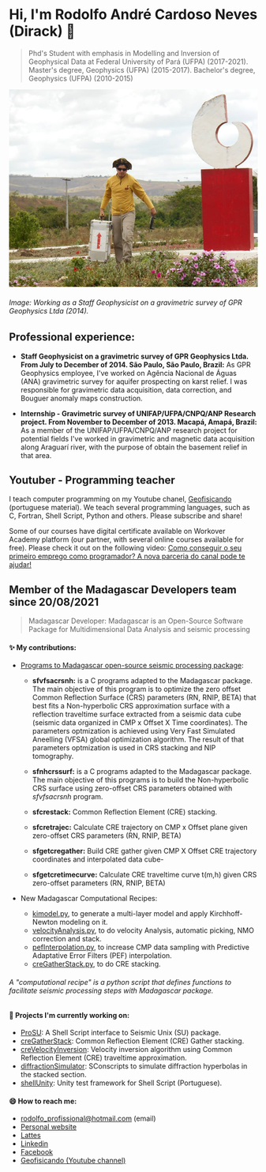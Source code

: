 
# Hi, I'm Rodolfo André Cardoso Neves (Dirack) 👋
> Phd's Student with emphasis in Modelling and Inversion of Geophysical Data at Federal University of Pará (UFPA) (2017-2021).
> Master's degree, Geophysics (UFPA) (2015-2017). Bachelor's degree, Geophysics (UFPA) (2010-2015)

<img alt="Gravimetric survey" src="https://github.com/Dirack/dirack/blob/master/capa.jpg" height=400 width=700>

###### Image: Working as a Staff Geophysicist on a gravimetric survey of GPR Geophysics Ltda (2014).


## Professional experience:

- **Staff Geophysicist on a gravimetric survey of GPR Geophysics Ltda. From July to December of 2014. São Paulo, São Paulo, Brazil:** As GPR Geophysics employee, I've worked on Agência Nacional de Águas (ANA) gravimetric survey for aquifer prospecting on karst relief. I was responsible for gravimetric data acquisition, data correction, and Bouguer anomaly maps construction.

- **Internship - Gravimetric survey of UNIFAP/UFPA/CNPQ/ANP Research project. From November to December of 2013. Macapá, Amapá, Brazil:** As a member of the UNIFAP/UFPA/CNPQ/ANP research project for potential fields I've worked in gravimetric and magnetic data acquisition along Araguarí river, with the purpose of obtain the basement relief in that area.

## Youtuber - Programming teacher

I teach computer programming on my Youtube chanel, [Geofisicando](https://www.youtube.com/channel/UCi5XD5PCQtPrIRD0H_GJvag) (portuguese material). We teach
several programming languages, such as C, Fortran, Shell Script, Python and others. Please subscribe and share!

Some of our courses have digital certificate available on Workover Academy platform (our partner, with several online courses available for free). Please check it out on the following video: [Como conseguir o seu primeiro emprego como programador? A nova parceria do canal pode te ajudar!](https://www.youtube.com/watch?v=5neZRO3yvDI)

##  Member of the Madagascar Developers team since 20/08/2021
> Madagascar Developer: Madagascar is an Open-Source Software Package for Multidimensional Data Analysis and seismic processing

#### ✨ My contributions:

  - [Programs to Madagascar open-source seismic processing package](https://github.com/ahay/src/tree/master/user/dirack):
    - **sfvfsacrsnh:** is a C programs adapted to the Madagascar package. The main objective of this program is to optimize the zero offset Common Reflection Surface (CRS) parameters (RN, RNIP, BETA) that best fits a Non-hyperbolic CRS approximation surface with a reflection traveltime surface extracted from a seismic data cube
(seismic data organized in CMP x Offset X Time coordinates). The parameters optmization is achieved using Very Fast Simulated Aneelling (VFSA) global optimization algorithm. The result of that parameters optmization is used in CRS stacking and NIP tomography.

    - **sfnhcrssurf:** is a C programs adapted to the Madagascar package. The main objective of this programs is to build the Non-hyperbolic CRS surface using zero-offset CRS parameters obtained with _sfvfsacrsnh_ program.
    
    - **sfcrestack:** Common Reflection Element (CRE) stacking.
    - **sfcretrajec:** Calculate CRE trajectory on CMP x Offset plane given zero-offset CRS parameters (RN, RNIP, BETA)
    - **sfgetcregather:** Build CRE gather given CMP X Offset CRE trajectory coordinates and interpolated data cube- 
    - **sfgetcretimecurve:** Calculate CRE traveltime curve t(m,h) given CRS zero-offset parameters (RN, RNIP, BETA)

- New Madagascar Computational Recipes:
    - [kimodel.py](https://github.com/ahay/src/blob/master/book/Recipes/kimodel.py), 
    to generate a multi-layer model and apply Kirchhoff-Newton modeling on it.
    - [velocityAnalysis.py](https://github.com/ahay/src/blob/master/book/Recipes/velocityAnalysis.py),
    to do velocity Analysis, automatic picking, NMO correction and stack.
    - [pefInterpolation.py](https://github.com/ahay/src/blob/master/book/Recipes/pefInterpolation.py),
    to increase CMP data sampling with Predictive Adaptative Error Filters (PEF) interpolation.
    - [creGatherStack.py](https://github.com/ahay/src/blob/master/book/Recipes/creGatherStack.py),
    to do CRE stacking.

###### A "computational recipe" is a python script that defines functions to facilitate seismic processing steps with Madagascar package.

#### 🔭 Projects I'm currently working on:

- [ProSU](https://github.com/gpgeof/proSU): A Shell Script interface to Seismic Unix (SU) package.
- [creGatherStack](https://github.com/Dirack/creGatherStack): Common Reflection Element (CRE) Gather stacking.
- [creVelocityInversion](https://github.com/Dirack/creVelocityInversion): Velocity inversion algorithm using Common Reflection Element (CRE) traveltime approximation.
- [diffractionSimulator](https://github.com/Dirack/diffractionSimulator): SConscripts to simulate diffraction hyperbolas in the stacked section.
- [shellUnity](https://github.com/Dirack/shellUnity): Unity test framework for Shell Script (Portuguese).

#### 😄 How to reach me:

- rodolfo_profissional@hotmail.com (email)
- [Personal website](https://dirack.github.io)
- [Lattes](http://lattes.cnpq.br/1612438665756011)
- [Linkedin](https://www.linkedin.com/in/rodolfodirack/)
- [Facebook](https://www.facebook.com/rodolfo.neves.925)
- [Geofisicando (Youtube channel)](https://www.youtube.com/channel/UCi5XD5PCQtPrIRD0H_GJvag)

